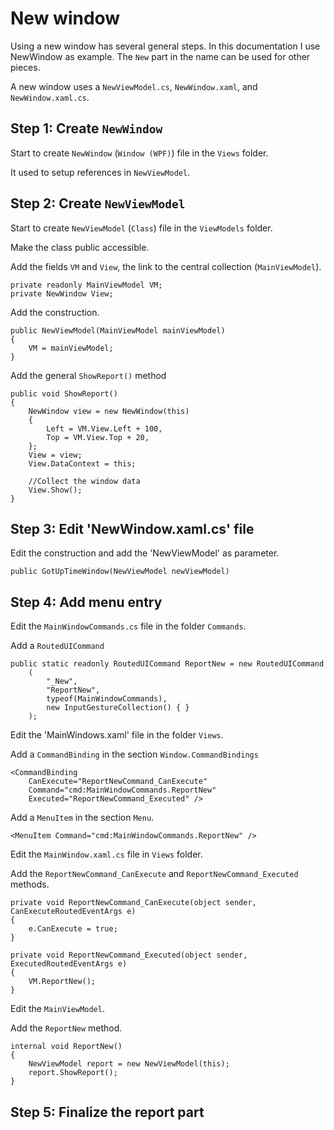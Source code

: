 ﻿# New window

Using a new window has several general steps. In this documentation I use NewWindow as example.
The `New` part in the name can be used for other pieces.

A new window uses a `NewViewModel.cs`, `NewWindow.xaml`, and `NewWindow.xaml.cs`.

## Step 1: Create `NewWindow`

Start to create `NewWindow` (`Window (WPF)`) file in the `Views` folder.

It used to setup references in `NewViewModel`.

## Step 2: Create `NewViewModel`

Start to create `NewViewModel` (`Class`) file in the `ViewModels` folder.

Make the class public accessible.

Add the fields `VM` and `View`, the link to the central collection (`MainViewModel`).

```
private readonly MainViewModel VM;
private NewWindow View;
```

Add the construction.

```
public NewViewModel(MainViewModel mainViewModel)
{
	VM = mainViewModel;
}
```

Add the general `ShowReport()` method

```
public void ShowReport()
{
	NewWindow view = new NewWindow(this)
	{
		Left = VM.View.Left + 100,
		Top = VM.View.Top + 20,
	};
	View = view;
	View.DataContext = this;

	//Collect the window data
	View.Show();
}
```

## Step 3: Edit 'NewWindow.xaml.cs' file

Edit the construction and add the 'NewViewModel' as parameter.

```
public GotUpTimeWindow(NewViewModel newViewModel)
```

## Step 4: Add menu entry

Edit the `MainWindowCommands.cs` file in the folder `Commands`.

Add a `RoutedUICommand`

```
public static readonly RoutedUICommand ReportNew = new RoutedUICommand
	(
		"_New",
		"ReportNew",
		typeof(MainWindowCommands),
		new InputGestureCollection() { }
	);
```

Edit the 'MainWindows.xaml' file in the folder `Views`.

Add a `CommandBinding` in the section `Window.CommandBindings`

```
<CommandBinding
	CanExecute="ReportNewCommand_CanExecute"
	Command="cmd:MainWindowCommands.ReportNew"
	Executed="ReportNewCommand_Executed" />

```

Add a `MenuItem` in the section `Menu`.

```
<MenuItem Command="cmd:MainWindowCommands.ReportNew" />
```

Edit the `MainWindow.xaml.cs` file in `Views` folder.

Add the `ReportNewCommand_CanExecute` and `ReportNewCommand_Executed` methods.

```
private void ReportNewCommand_CanExecute(object sender, CanExecuteRoutedEventArgs e)
{
	e.CanExecute = true;
}

private void ReportNewCommand_Executed(object sender, ExecutedRoutedEventArgs e)
{
	VM.ReportNew();
}
```

Edit the `MainViewModel`.

Add the `ReportNew` method.

```
internal void ReportNew()
{
	NewViewModel report = new NewViewModel(this);
	report.ShowReport();
}
```

## Step 5: Finalize the report part
